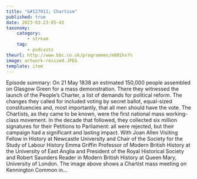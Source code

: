 ```yaml
---
title: "&#127911; Chartism"
published: true
date: 2023-03-23-05-43
taxonomy:
    category:
        - stream
    tag:
        - podcasts
theurl: http://www.bbc.co.uk/programmes/m001hx7n
image: artwork-resized.JPEG
template: item
---
```


Episode summary: On 21 May 1838 an estimated 150,000 people assembled on Glasgow Green for a mass demonstration. There they witnessed the launch of the People&rsquo;s Charter, a list of demands for political reform. The changes they called for included voting by secret ballot, equal-sized constituencies and, most importantly, that all men should have the vote. The Chartists, as they came to be known, were the first national mass working-class movement. In the decade that followed, they collected six million signatures for their Petitions to Parliament: all were rejected, but their campaign had a significant and lasting impact. With Joan Allen Visiting Fellow in History at Newcastle University and Chair of the Society for the Study of Labour History Emma Griffin Professor of Modern British History at the University of East Anglia and President of the Royal Historical Society and Robert Saunders Reader in Modern British History at Queen Mary, University of London. The image above shows a Chartist mass meeting on Kennington Common in&hellip;
